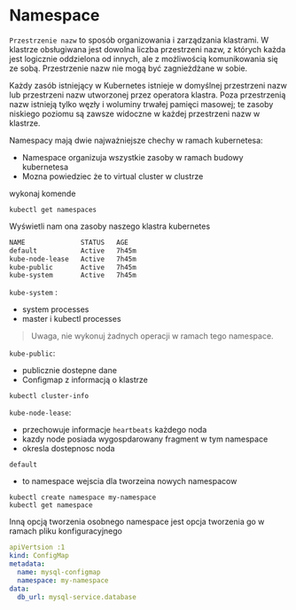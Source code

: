 # Namespace

`Przestrzenie nazw` to sposób organizowania i zarządzania klastrami. W klastrze obsługiwana jest dowolna liczba przestrzeni nazw, z których każda jest logicznie oddzielona od innych, ale z możliwością komunikowania się ze sobą. Przestrzenie nazw nie mogą być zagnieżdżane w sobie.

Każdy zasób istniejący w Kubernetes istnieje w domyślnej przestrzeni nazw lub przestrzeni nazw utworzonej przez operatora klastra. Poza przestrzenią nazw istnieją tylko węzły i woluminy trwałej pamięci masowej; te zasoby niskiego poziomu są zawsze widoczne w każdej przestrzeni nazw w klastrze.

Namespacy mają dwie najważniejsze chechy w ramach kubernetesa:
- Namespace organizuja wszystkie zasoby w ramach budowy kubernetesa
- Mozna powiedziec że to virtual cluster w clustrze 

wykonaj komende 

```
kubectl get namespaces
```
Wyświetli nam ona zasoby naszego klastra kubernetes

```bash
NAME              STATUS   AGE
default           Active   7h45m
kube-node-lease   Active   7h45m
kube-public       Active   7h45m
kube-system       Active   7h45m
```

`kube-system` :
- system processes
- master i kubectl processes
> Uwaga, nie wykonuj żadnych operacji w ramach tego namespace.

`kube-public`:
- publicznie dostepne dane
- Configmap z informacją o klastrze 

```
kubectl cluster-info
```

`kube-node-lease`:
- przechowuje informacje `heartbeats` każdego noda 
- kazdy node posiada wygospdarowany fragment w tym namespace
- okresla dostepnosc noda

`default`
- to namespace wejscia dla tworzeina nowych namespacow

```
kubectl create namespace my-namespace
kubectl get namespace
```

Inną opcją tworzenia osobnego namespace jest opcja tworzenia go w ramach pliku konfiguracyjnego

```yml
apiVertsion :1
kind: ConfigMap
metadata:
  name: mysql-configmap
  namespace: my-namespace
data:
  db_url: mysql-service.database
```